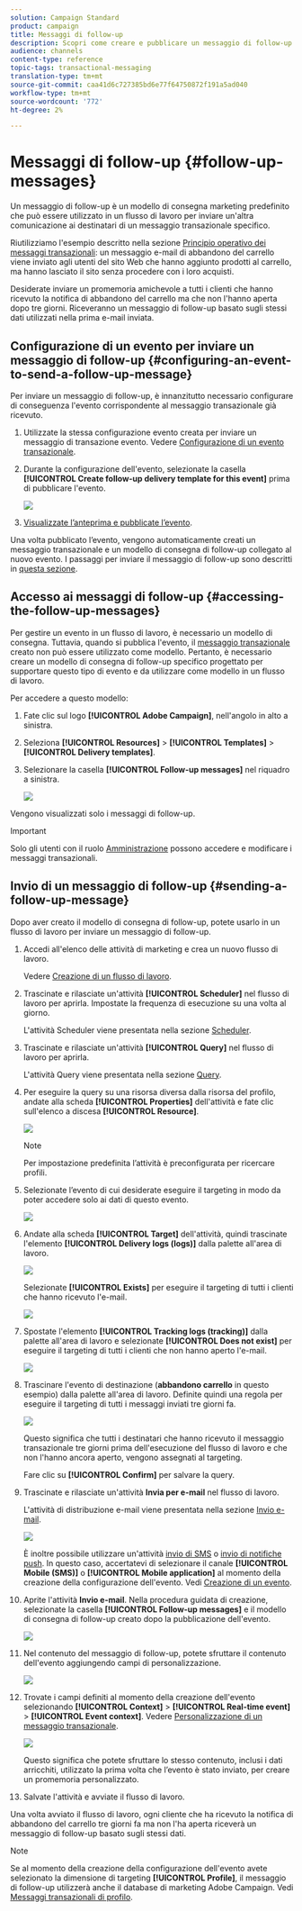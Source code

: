 ```yaml
---
solution: Campaign Standard
product: campaign
title: Messaggi di follow-up
description: Scopri come creare e pubblicare un messaggio di follow-up.
audience: channels
content-type: reference
topic-tags: transactional-messaging
translation-type: tm+mt
source-git-commit: caa41d6c727385bd6e77f64750872f191a5ad040
workflow-type: tm+mt
source-wordcount: '772'
ht-degree: 2%

---
```



# Messaggi di follow-up {#follow-up-messages}

Un messaggio di follow-up è un modello di consegna marketing predefinito che può essere utilizzato in un flusso di lavoro per inviare un&#39;altra comunicazione ai destinatari di un messaggio transazionale specifico.

Riutilizziamo l&#39;esempio descritto nella sezione [Principio operativo dei messaggi transazionali](../../channels/using/getting-started-with-transactional-msg.md#transactional-messaging-operating-principle): un messaggio e-mail di abbandono del carrello viene inviato agli utenti del sito Web che hanno aggiunto prodotti al carrello, ma hanno lasciato il sito senza procedere con i loro acquisti.

Desiderate inviare un promemoria amichevole a tutti i clienti che hanno ricevuto la notifica di abbandono del carrello ma che non l&#39;hanno aperta dopo tre giorni. Riceveranno un messaggio di follow-up basato sugli stessi dati utilizzati nella prima e-mail inviata.

## Configurazione di un evento per inviare un messaggio di follow-up {#configuring-an-event-to-send-a-follow-up-message}

Per inviare un messaggio di follow-up, è innanzitutto necessario configurare di conseguenza l&#39;evento corrispondente al messaggio transazionale già ricevuto.

1. Utilizzate la stessa configurazione evento creata per inviare un messaggio di transazione evento. Vedere [Configurazione di un evento transazionale](../../channels/using/configuring-transactional-event.md).
1. Durante la configurazione dell&#39;evento, selezionate la casella **[!UICONTROL Create follow-up delivery template for this event]** prima di pubblicare l&#39;evento.

   ![](assets/message-center_follow-up-checkbox.png)

1. [Visualizzate l’anteprima e pubblicate l’evento](../../channels/using/publishing-transactional-event.md#previewing-and-publishing-the-event).

Una volta pubblicato l’evento, vengono automaticamente creati un messaggio transazionale e un modello di consegna di follow-up collegato al nuovo evento. I passaggi per inviare il messaggio di follow-up sono descritti in [questa sezione](#sending-a-follow-up-message).

## Accesso ai messaggi di follow-up {#accessing-the-follow-up-messages}

Per gestire un evento in un flusso di lavoro, è necessario un modello di consegna. Tuttavia, quando si pubblica l&#39;evento, il [messaggio transazionale](../../channels/using/editing-transactional-message.md) creato non può essere utilizzato come modello. Pertanto, è necessario creare un modello di consegna di follow-up specifico progettato per supportare questo tipo di evento e da utilizzare come modello in un flusso di lavoro.

Per accedere a questo modello:

1. Fate clic sul logo **[!UICONTROL Adobe Campaign]**, nell&#39;angolo in alto a sinistra.
1. Seleziona **[!UICONTROL Resources]** > **[!UICONTROL Templates]** > **[!UICONTROL Delivery templates]**.
1. Selezionare la casella **[!UICONTROL Follow-up messages]** nel riquadro a sinistra.

   ![](assets/message-center_follow-up-search.png)

Vengono visualizzati solo i messaggi di follow-up.

>[!IMPORTANT]
>
>Solo gli utenti con il ruolo [Amministrazione](../../administration/using/users-management.md#functional-administrators) possono accedere e modificare i messaggi transazionali.

## Invio di un messaggio di follow-up {#sending-a-follow-up-message}

Dopo aver creato il modello di consegna di follow-up, potete usarlo in un flusso di lavoro per inviare un messaggio di follow-up.

<!--You need to set up a workflow targeting the event corresponding to the transactional message that was already received.-->

1. Accedi all&#39;elenco delle attività di marketing e crea un nuovo flusso di lavoro.

   Vedere [Creazione di un flusso di lavoro](../../automating/using/building-a-workflow.md#creating-a-workflow).

1. Trascinate e rilasciate un&#39;attività **[!UICONTROL Scheduler]** nel flusso di lavoro per aprirla. Impostate la frequenza di esecuzione su una volta al giorno.

   L&#39;attività Scheduler viene presentata nella sezione [Scheduler](../../automating/using/scheduler.md).

1. Trascinate e rilasciate un&#39;attività **[!UICONTROL Query]** nel flusso di lavoro per aprirla.

   L&#39;attività Query viene presentata nella sezione [Query](../../automating/using/query.md).

1. Per eseguire la query su una risorsa diversa dalla risorsa del profilo, andate alla scheda **[!UICONTROL Properties]** dell&#39;attività e fate clic sull&#39;elenco a discesa **[!UICONTROL Resource]**.

   ![](assets/message-center_follow-up-query-properties.png)

   >[!NOTE]
   >
   >Per impostazione predefinita l’attività è preconfigurata per ricercare profili.

1. Selezionate l’evento di cui desiderate eseguire il targeting in modo da poter accedere solo ai dati di questo evento.

   ![](assets/message-center_follow-up-query-resource.png)

1. Andate alla scheda **[!UICONTROL Target]** dell&#39;attività, quindi trascinate l&#39;elemento **[!UICONTROL Delivery logs (logs)]** dalla palette all&#39;area di lavoro.

   ![](assets/message-center_follow-up-delivery-logs.png)

   Selezionate **[!UICONTROL Exists]** per eseguire il targeting di tutti i clienti che hanno ricevuto l&#39;e-mail.

   ![](assets/message-center_follow-up-delivery-logs-exists.png)

1. Spostate l&#39;elemento **[!UICONTROL Tracking logs (tracking)]** dalla palette all&#39;area di lavoro e selezionate **[!UICONTROL Does not exist]** per eseguire il targeting di tutti i clienti che non hanno aperto l&#39;e-mail.

   ![](assets/message-center_follow-up-delivery-and-tracking-logs.png)

1. Trascinare l&#39;evento di destinazione (**abbandono carrello** in questo esempio) dalla palette all&#39;area di lavoro. Definite quindi una regola per eseguire il targeting di tutti i messaggi inviati tre giorni fa.

   ![](assets/message-center_follow-up-created.png)

   Questo significa che tutti i destinatari che hanno ricevuto il messaggio transazionale tre giorni prima dell&#39;esecuzione del flusso di lavoro e che non l&#39;hanno ancora aperto, vengono assegnati al targeting.

   Fare clic su **[!UICONTROL Confirm]** per salvare la query.

1. Trascinate e rilasciate un&#39;attività **Invia per e-mail** nel flusso di lavoro.

   L&#39;attività di distribuzione e-mail viene presentata nella sezione [Invio e-mail](../../automating/using/email-delivery.md).

   ![](assets/message-center_follow-up-workflow.png)

   È inoltre possibile utilizzare un&#39;attività [invio di SMS](../../automating/using/sms-delivery.md) o [invio di notifiche push](../../automating/using/push-notification-delivery.md). In questo caso, accertatevi di selezionare il canale **[!UICONTROL Mobile (SMS)]** o **[!UICONTROL Mobile application]** al momento della creazione della configurazione dell&#39;evento. Vedi [Creazione di un evento](../../channels/using/configuring-transactional-event.md#creating-an-event).

1. Aprite l&#39;attività **Invio e-mail**. Nella procedura guidata di creazione, selezionate la casella **[!UICONTROL Follow-up messages]** e il modello di consegna di follow-up creato dopo la pubblicazione dell&#39;evento.

   ![](assets/message-center_follow-up-template.png)

1. Nel contenuto del messaggio di follow-up, potete sfruttare il contenuto dell&#39;evento aggiungendo campi di personalizzazione.

   ![](assets/message-center_follow-up-content.png)

1. Trovate i campi definiti al momento della creazione dell&#39;evento selezionando **[!UICONTROL Context]** > **[!UICONTROL Real-time event]** > **[!UICONTROL Event context]**. Vedere [Personalizzazione di un messaggio transazionale](../../channels/using/editing-transactional-message.md#personalizing-a-transactional-message).

   ![](assets/message-center_follow-up-personalization.png)

   Questo significa che potete sfruttare lo stesso contenuto, inclusi i dati arricchiti, utilizzato la prima volta che l’evento è stato inviato, per creare un promemoria personalizzato.

1. Salvate l&#39;attività e avviate il flusso di lavoro.

Una volta avviato il flusso di lavoro, ogni cliente che ha ricevuto la notifica di abbandono del carrello tre giorni fa ma non l&#39;ha aperta riceverà un messaggio di follow-up basato sugli stessi dati.

>[!NOTE]
>
>Se al momento della creazione della configurazione dell&#39;evento avete selezionato la dimensione di targeting **[!UICONTROL Profile]**, il messaggio di follow-up utilizzerà anche il database di marketing  Adobe Campaign. Vedi [Messaggi transazionali di profilo](../../channels/using/editing-transactional-message.md#profile-transactional-message-specificities).
